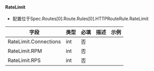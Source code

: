 #### RateLimit

- 配置位于Spec.Routes[0].Route.Rules[0].HTTPRouteRule.RateLimit

| 字段                  | 类型 | 必填 | 描述 | 示例 |
| --------------------- | ---- | ---- | ---- | ---- |
| RateLimit.Connections | int  | 否   |      |      |
| RateLimit.RPM         | int  | 否   |      |      |
| RateLimit.RPS         | int  | 否   |      |      |

